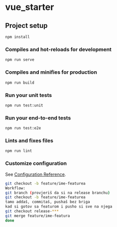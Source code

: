 # vue_starter

## Project setup
```
npm install
```

### Compiles and hot-reloads for development
```
npm run serve
```

### Compiles and minifies for production
```
npm run build
```

### Run your unit tests
```
npm run test:unit
```

### Run your end-to-end tests
```
npm run test:e2e
```

### Lints and fixes files
```
npm run lint
```

### Customize configuration
See [Configuration Reference](https://cli.vuejs.org/config/).


```sh
git checkout -b feature/ime-featurea
Workflow:
git branch (provjeriš da si na release branchu)
git checkout -b feature/ime-featurea
tamo addaš, commitaš, pushaš bez briga
kad si gotov sa featurom i pusho si sve na njega
git checkout release-***
git merge feature/ime-featura
done
```